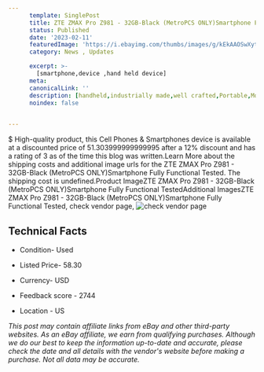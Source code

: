 ```yaml
---
      template: SinglePost
      title: ZTE ZMAX Pro Z981 - 32GB-Black (MetroPCS ONLY)Smartphone Fully Functional Tested
      status: Published
      date: '2023-02-11'
      featuredImage: 'https://i.ebayimg.com/thumbs/images/g/kEkAAOSwXytj0CaV/s-l225.jpg'
      category: News , Updates

      excerpt: >-
        [smartphone,device ,hand held device]
      meta:
      canonicalLink: ''
      description: [handheld,industrially made,well crafted,Portable,Mobile,Compact,Convenient,Lightweight,Maneuverable,Man-portable,Miniature,Carriable,Hand-held,Light,Holdable,Transportable,Mobile device,Pocket-sized,On-the-go,Wireless,Cordless,Compact size,Convenient size, smartphone,device ,hand held device]
      noindex: false

        
---
```

$
    High-quality product, this Cell Phones & Smartphones device is available at a discounted price of 51.303999999999995 after a 12% discount and has a rating of 3 as of the time this blog was written.Learn More about the shipping costs and additional image urls for the ZTE ZMAX Pro Z981 - 32GB-Black (MetroPCS ONLY)Smartphone Fully Functional Tested. The shipping cost is undefined.Product ImageZTE ZMAX Pro Z981 - 32GB-Black (MetroPCS ONLY)Smartphone Fully Functional TestedAdditional ImagesZTE ZMAX Pro Z981 - 32GB-Black (MetroPCS ONLY)Smartphone Fully Functional Tested, check vendor page, ![check vendor page](https://origin-galleryplus.ebayimg.com/ws/web/175585568777_2_0_1/225x225.jpg,https://origin-galleryplus.ebayimg.com/ws/web/175585568777_3_0_1/225x225.jpg,https://origin-galleryplus.ebayimg.com/ws/web/175585568777_4_0_1/225x225.jpg,https://origin-galleryplus.ebayimg.com/ws/web/175585568777_5_0_1/225x225.jpg)
    
    

 ## Technical Facts 



     
      

 - Condition- Used 


      

 - Listed Price- 58.30 


      

 - Currency- USD 


      

 - Feedback score - 2744 


      

 - Location - US 


      
      

 *_This post may contain affiliate links from eBay and other third-party websites. As an eBay affiliate, we earn from qualifying purchases. Although we do our best to keep the information up-to-date and accurate, please check the date and all details with the vendor's website before making a purchase. Not all data may be accurate._*



    
    
    
    
    